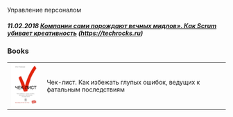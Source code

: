Управление персоналом


##### 11.02.2018 [Компании сами порождают вечных мидлов». Как Scrum убивает креативность](https://techrocks.ru/2018/02/11/scrum-kills-creativity/) (https://techrocks.ru)


### Books

<table>
    <tr>
        <td>
            <img src="../Management/images/atul_gavande_checklist.jpg" width=100px;>
        </td>
        <td>
            Чек-лист. Как избежать глупых ошибок, ведущих к фатальным последствиям
        </td>
    </tr>
</table>